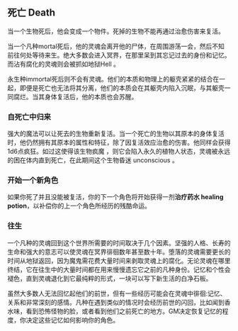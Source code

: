 ## 死亡 Death

当一个生物死后，他会变成一个物件。死掉的生物不能再通过治愈伤害来复活。

当一个凡种mortal死后，他的灵魂会离开他的尸体，在周围游荡一会，然后不知前往何处等待来生。绝大多数会进入冥界，在那里呆到其忘记过去的身份和记忆。而沾有腐化的灵魂则会被抓如地狱Hell
。

永生种immortal死后则不会有灵魂。他们的本质和物理上的躯壳紧紧的结合在一起，即便是死亡也无法将其分离，他们的本质会在其躯壳内陷入沉眠，与其躯壳一同腐烂。当其身体复活后，他的本质也会苏醒。

### 自死亡中归来

强大的魔法可以让死去的生物重新复活。当一个死亡的生物以其原本的身体复活时，他仍然拥有其原本的属性和特征，除了因复活效应治愈的伤害。他同样会获得1d6点疯狂。如过这使得该生物疯魔
，则它会陷入永久的植物人状态，灵魂被永远的困在体内直到死亡，在此期间这个生物昏迷
unconscious 。

### 开始一个新角色

如果你死了并且没能被复活，你的下一个角色将开始获得一剂**治疗药水 healing
potion**，以补偿你的上一个角色所经历的残酷命运。

### 往生

一个凡种的灵魂回到这个世界所需要的时间取决于几个因素。坚强的人格、长寿的生命和强大的意志可以使灵魂在冥界徘徊数年甚至数十年。堕落的灵魂需要更长的时间从地狱返回，因为魔鬼需花费大量时间来剥取灵魂上的腐化。无论灵魂在哪里终结，它在往生中的大量时间都在用来慢慢遗忘它之前的凡种身份。记忆和个性会褪色，直到灵魂退化到它最纯粹的形式，一块可以写下新生活的白净石板。

虽然大多数人无法回忆起他们的前世，但有一些经历可能会在灵魂中徘徊:记忆、关系和非常深刻的感情。凡种在遇到类似的情况时会经历前世的闪回，比如闻到香水味，看到恐怖怪物的脸，或者看到他们之前死亡的地方。GM决定恢复记忆的程度，你决定这些记忆如何影响你的角色。
